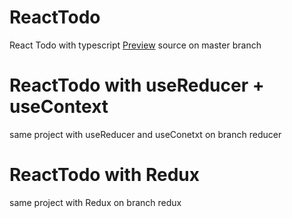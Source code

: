 # ReactTodo
React Todo with typescript
[Preview](https://mmdaminah.github.io/ReactTodo/)
source on master branch
# ReactTodo with useReducer + useContext
same project with useReducer and useConetxt on branch reducer
# ReactTodo with Redux
same project with Redux on branch redux
